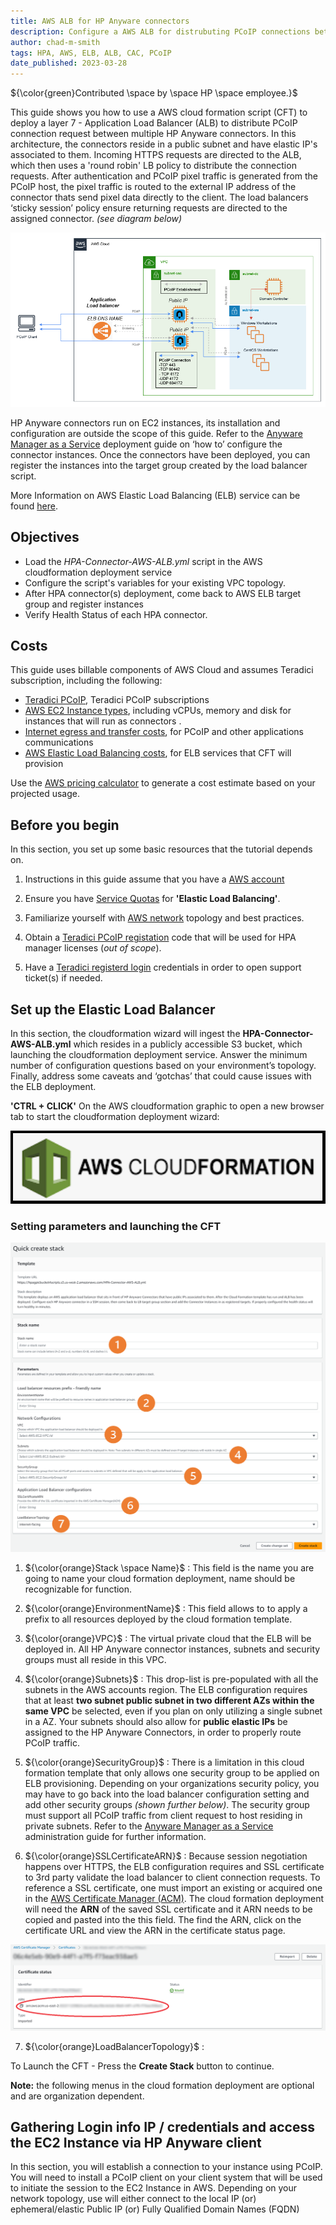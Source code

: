 ```yaml
---
title: AWS ALB for HP Anyware connectors
description: Configure a AWS ALB for distrubuting PCoIP connections between multiple HP Anyware connectors
author: chad-m-smith
tags: HPA, AWS, ELB, ALB, CAC, PCoIP
date_published: 2023-03-28
---
```


${\color{green}Contributed \space by \space HP \space employee.}$

This guide shows you how to use a AWS cloud formation script (CFT) to deploy a layer 7 - Application Load Balancer (ALB) to distribute PCoIP connection request between multiple HP Anyware connectors. In this architecture, the connectors reside in a public subnet and have elastic IP's associated to them. Incoming HTTPS requests are directed to the ALB, which then uses a 'round robin' LB policy to distribute the connection requests. After authentication and PCoIP pixel traffic is generated from the PCoIP host, the pixel traffic is routed to the external IP address of the connector thats send pixel data directly to the client. The load balancers ‘sticky session’ policy ensure returning requests are directed to the assigned connector. *(see diagram below)*

![image](https://github.com/ChadSmithTeradici/HPA-Connector-AWS-ALB/blob/main/images/AWS-ALB-topology.png)
 
HP Anyware connectors run on EC2 instances, its installation and configuration are outside the scope of this guide. Refer to the [Anyware Manager as a Service]( https://www.teradici.com/web-help/cas_manager_as_a_service/?_ga=2.105362883.1952229980.1680021434-1440526573.1672767407) deployment guide on ‘how to’ configure the connector instances. Once the connectors have been deployed, you can register the instances into the target group created by the load balancer script. 

More Information on AWS Elastic Load Balancing (ELB) service can be found [here](https://aws.amazon.com/elasticloadbalancing/).

## Objectives

+ Load the *HPA-Connector-AWS-ALB.yml* script in the AWS cloudformation deployment service
+ Configure the script's variables for your existing VPC topology.
+ After HPA connector(s) deployment, come back to AWS ELB target group and register instances
+ Verify Health Status of each HPA connector.

## Costs

This guide uses billable components of AWS Cloud and assumes Teradici subscription, including the following:

+   [Teradici PCoIP](https://connect.teradici.com/contact-us), Teradici PCoIP subscriptions
+   [AWS EC2 Instance types](https://aws.amazon.com/ec2/instance-types/), including vCPUs, memory and disk for instances that will run as connectors .
+   [Internet egress and transfer costs](https://aws.amazon.com/blogs/architecture/overview-of-data-transfer-costs-for-common-architectures/), for PCoIP and other applications communications
+   [AWS Elastic Load Balancing costs](https://aws.amazon.com/elasticloadbalancing/pricing/), for ELB services that CFT will provision

Use the [AWS pricing calculator](https://calculator.aws/#/) to generate a cost estimate based on your projected usage.

## Before you begin

In this section, you set up some basic resources that the tutorial depends on.

1. Instructions in this guide assume that you have a [AWS account](https://aws.amazon.com/free/) 

1. Ensure you have [Service Quotas](https://console.aws.amazon.com/servicequotas) for **'Elastic Load Balancing'**.

1. Familiarize yourself with [AWS network](https://docs.aws.amazon.com/vpc/latest/userguide/VPC_Networking.html) topology and best practices.

1. Obtain a [Teradici PCoIP registation](https://connect.teradici.com/contact-us) code that will be used for HPA manager licenses (*out of scope*).

1. Have a [Teradici registerd login](https://help.teradici.com/s/login/SelfRegister) credentials in order to open support ticket(s) if needed. 

## Set up the Elastic Load Balancer

In this section, the cloudformation wizard will ingest the **HPA-Connector-AWS-ALB.yml** which resides in a publicly accessible S3 bucket, which launching the cloudformation deployment service. Answer the minimum number of configuration questions based on your environment’s topology. Finally, address some caveats and ‘gotchas’ that could cause issues with the ELB deployment.

**'CTRL + CLICK'** On the AWS cloudformation graphic to open a new browser tab to start the cloudformation deployment wizard:

[![name](https://github.com/ChadSmithTeradici/HPA-Connector-AWS-ALB/blob/main/images/CFT-Button.png?raw=true)](https://console.aws.amazon.com/cloudformation/home?#/stacks/quickcreate?templateURL=https://hpagpicbucket4scripts.s3.us-west-2.amazonaws.com/HPA-Connector-AWS-ALB.yml)

### Setting parameters and launching the CFT

![image](https://github.com/ChadSmithTeradici/HPA-Connector-AWS-ALB/blob/main/images/CFT-Answers.png)

1. ${\color{orange}Stack \space Name}$ : This field is the name you are going to name your cloud formation deployment, name should be recognizable for function. 

2.	${\color{orange}EnvironmentName}$ : This field allows to to apply a prefix to all resources deployed by the cloud formation template. 

3.	${\color{orange}VPC}$ : The virtual private cloud that the ELB will be deployed in. All HP Anyware connector instances, subnets and security groups must all reside in this VPC.

4.	${\color{orange}Subnets}$ : This drop-list is pre-populated with all the subnets in the AWS accounts region. The ELB configuration requires that at least **two subnet public subnet in two different AZs within the same VPC** be selected, even if you plan on only utilizing a single subnet in a AZ. Your subnets should also allow for **public elastic IPs** be assigned to the HP Anyware Connectors, in order to properly route PCoIP traffic. 

5. ${\color{orange}SecurityGroup}$ : There is a limitation in this cloud formation template that only allows one security group to be applied on ELB provisioning. Depending on your organizations security policy, you may have to go back into the load balancer configuration setting and add other security groups *(shown further below)*. The security group must support all PCoIP traffic from client request to host residing in private subnets. Refer to the [Anyware Manager as a Service](https://www.teradici.com/web-help/cas_manager_as_a_service/reference/firewall_load_balancing/) administration guide for further information.

6. ${\color{orange}SSLCertificateARN}$ : Because session negotiation happens over HTTPS, the ELB configuration requires and SSL certificate to 3rd party validate the load balancer to client connection requests. To reference a SSL certificate, one must import an existing or acquired one in the [AWS Certificate Manager (ACM)](https://console.aws.amazon.com/acm). The cloud formation deployment will need the **ARN** of the saved SSL certificate and it ARN needs to be copied and pasted into the this field. The find the ARN, click on the certificate URL and view the ARN in the certificate status page.  

![image](https://github.com/ChadSmithTeradici/HPA-Connector-AWS-ALB/blob/main/images/FIND-ARN.png)

7. ${\color{orange}LoadBalancerTopology}$ :

To Launch the CFT - Press the **Create Stack** button to continue.

**Note:** the following menus in the cloud formation deployment are optional and are organization dependent.

## Gathering Login info IP / credentials and access the EC2 Instance via HP Anyware client

In this section, you will establish a connection to your instance using PCoIP. You will need to install a PCoIP client on your client system that will be used to initiate the session to the EC2 Instance in AWS. Depending on your network topology, use will either connect to the local IP (or) ephemeral/elastic Public IP (or) Fully Qualified Domain Names (FQDN)



